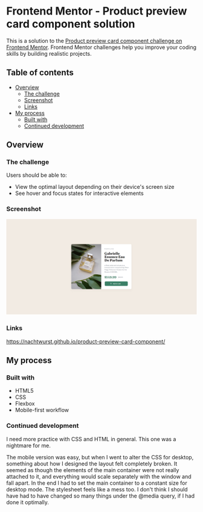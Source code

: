 # Frontend Mentor - Product preview card component solution

This is a solution to the [Product preview card component challenge on Frontend Mentor](https://www.frontendmentor.io/challenges/product-preview-card-component-GO7UmttRfa). Frontend Mentor challenges help you improve your coding skills by building realistic projects. 

## Table of contents

- [Overview](#overview)
  - [The challenge](#the-challenge)
  - [Screenshot](#screenshot)
  - [Links](#links)
- [My process](#my-process)
  - [Built with](#built-with)
  - [Continued development](#continued-development)

## Overview

### The challenge

Users should be able to:

- View the optimal layout depending on their device's screen size
- See hover and focus states for interactive elements

### Screenshot

![A screenshot of my product preview card component](./product-preview-card-component.png)


### Links

https://nachtwurst.github.io/product-preview-card-component/

## My process

### Built with

- HTML5
- CSS
- Flexbox
- Mobile-first workflow


### Continued development

I need more practice with CSS and HTML in general. This one was a nightmare for me. 

The mobile version was easy, but when I went to alter the CSS for desktop, something about how I designed the layout felt completely broken.
It seemed as though the elements of the main container were not really attached to it, and everything would scale separately with the window and fall apart. 
In the end I had to set the main container to a constant size for desktop mode. The stylesheet feels like a mess too. 
I don't think I should have had to have changed so many things under the @media query, if I had done it optimally.
